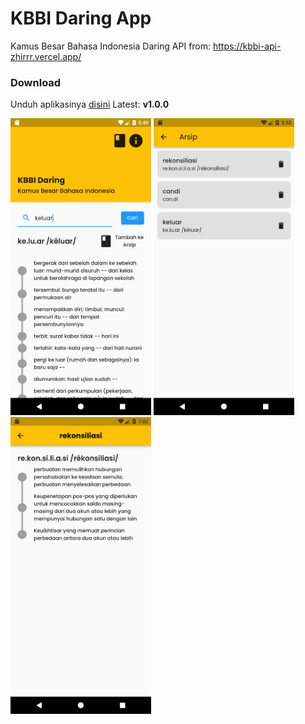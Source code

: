 # KBBI Daring App
Kamus Besar Bahasa Indonesia Daring
API from: https://kbbi-api-zhirrr.vercel.app/
### Download
Unduh aplikasinya [disini](https://github.com/maulana2468/KBBI_Daring_App/releases/download/apk/KBBI_Daring.apk)
Latest: **v1.0.0**

<img src="https://github.com/maulana2468/KBBI_Daring_App/blob/main/screenshot/1.png" width="225">
<img src="https://github.com/maulana2468/KBBI_Daring_App/blob/main/screenshot/2.png" width="225">
<img src="https://github.com/maulana2468/KBBI_Daring_App/blob/main/screenshot/3.png" width="225">
